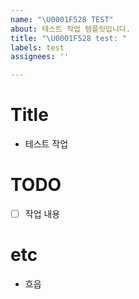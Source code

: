 ```yaml
---
name: "\U0001F528 TEST"
about: 테스트 작업 템플릿입니다.
title: "\U0001F528 test: "
labels: test
assignees: ''

---
```


# Title

- 테스트 작업

# TODO

- [ ] 작업 내용

# etc

- 흐읍
